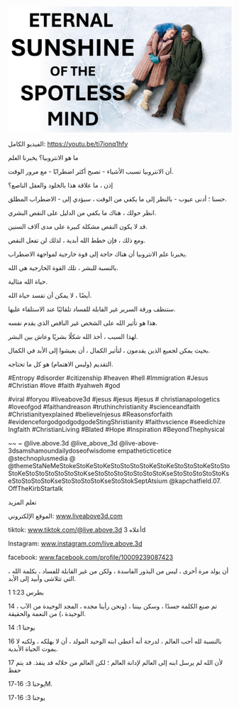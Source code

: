 ![Video cover image](../cover.jpg "cover photo")

الفيديو الكامل: https://youtu.be/ti7ionq1hfy

ما هو الانتروبيا؟ يخبرنا العلم

أن الانتروبيا تسبب الأشياء - تصبح أكثر اضطرابًا - مع مرور الوقت.

إذن ، ما علاقة هذا بالخلود والعقل الناصع؟

حسنا ؛ أدنى عيوب - بالنظر إلى ما يكفي من الوقت ، سيؤدي إلى - الاضطراب المطلق.

انظر حولك ، هناك ما يكفي من الدليل على النقص البشري.

قد لا يكون النقص مشكلة كبيرة على مدى آلاف السنين.

ومع ذلك ، فإن خطط الله أبدية ، لذلك لن تفعل النقص.

يخبرنا علم الانتروبيا أن هناك حاجة إلى قوة خارجية لمواجهة الاضطراب.

بالنسبة للبشر ، تلك القوة الخارجية هي الله.

حياة الله مثالية.

أيضًا ، لا يمكن أن تفسد حياة الله.

ستنظف ورقة السرير غير القابلة للفساد تلقائيًا عند الاستلقاء عليها.

هذا هو تأثير الله على الشخص غير الناقص الذي يقدم نفسه.

لهذا السبب ، أخذ الله شكلًا بشريًا وعاش بين البشر.

بحيث يمكن لجميع الذين يقدمون ، لتأثير الكمال ، أن يعيشوا إلى الأبد في الكمال.

التقديم (وليس الاهتمام) هو كل ما تحتاجه.

#Entropy #disorder #citizenship #heaven #hell #Immigration #Jesus #Christian #love #faith #yahweh #god

#viral #foryou #liveabove3d #jesus #jesus #jesus # christianapologetics #loveofgod #faithandreason #truthinchristianity #scienceandfaith #Christianityexplained #believeInjesus #Reasonsforfaith #evidenceforgodgodgodgodeStingShristianity #faithvscience #seedichize Ingfaith #ChristianLiving #Blated #Hope #Inspiration #BeyondThephysical

~~ ~ @live.above.3d @live_above_3d @live-above-3dsamshamoundailydoseofwisdome empatheticticetice @stechnoplusmedia @ @themeStaNeMeStokeStoKeStoKeStoStoStoStoKeStoKeStoStoStoKeStoStoStoKeStoStoStoStoStoStoKseStoStoStoStoStoStoStoKseStoStoStoStoStoKseStoStoStoStoKseStoStoStoStoKseStoStokSeptAtsium @kapchatfield.07. OffTheKirbStartalk

تعلم المزيد

الموقع الإلكتروني: www.liveabove3d.com

tiktok: www.tiktok.com/@live.above.3d أعلاه 3d

Instagram: www.instagram.com/live.above.3d

facebook: www.facebook.com/profile/10009239087423

أن يولد مرة أخرى ، ليس من البذور الفاسدة ، ولكن من غير القابلة للفساد ، بكلمة الله ، التي تتلاشى وأبيد إلى الأبد.

1 بطرس 1:23

14 ، تم صنع الكلمة جسدًا ، وسكن بيننا ، (ونحن رأينا مجده ، المجد الوحيدة من الآب الوحيدة ،) من النعمة والحقيقة.

يوحنا 1: 14

16 بالنسبة لله أحب العالم ، لدرجة أنه أعطى ابنه الوحيد المولد ، أن لا يهلكه ، ولكنه لا يموت الحياة الأبدية.

17 لأن الله لم يرسل ابنه إلى العالم لإدانة العالم ؛ لكن العالم من خلاله قد ينقذ. قد يتم حفظ

يوحنا 3: 16-17M.

يوحنا 3: 16-17